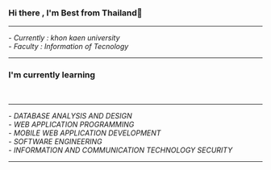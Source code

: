 ### Hi there , I'm Best from Thailand👋
<hr>
- <i>Currently : khon kaen university</i> <br>
- <i>Faculty : Information of Tecnology</i>
<hr>
<h3>I'm currently learning</h3><br>
<hr>
- <i>DATABASE ANALYSIS AND DESIGN</i> <br>
- <i>WEB APPLICATION PROGRAMMING</i> <br>
- <i>MOBILE WEB APPLICATION DEVELOPMENT</i> <br>
- <i>SOFTWARE ENGINEERING</i> <br>
- <i>INFORMATION AND COMMUNICATION TECHNOLOGY SECURITY</i> <br>
<hr>
